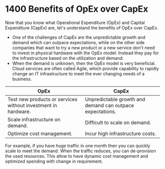 # 1400 Benefits of OpEx over CapEx

Now that you know what Operational Expenditure (OpEx) and Capital Expenditure (CapEx) are, let's understand the benefits of OpEx over CapEx.

- One of the challenges of CapEx are the unpredictable growth and demand which can outpace expectations, while on the other side companies that want to try a new product or a new service don't need to invest in physical hardware with the OpEx model. Instead they pay for the infrastructure based on the utilization and demand.
- When the demand is unknown, then the OpEx model is very beneficial. Cloud services are often called Agile, which provide capability to rapidly change an IT infrastructure to meet the ever changing needs of a business. 

| OpEx | CapEx |
| --- | --- |
| Test new products or services without investment in hardware. | Unpredictable growth and demand can outpace expectations. |
| Scale infrastructure on demand. | Difficult to scale on demand. |
| Optimize cost management. | Incur high infrastructure costs. |

For example, if you have huge traffic in one month then you can quickly scale to meet the demand. When the traffic reduces, you can de-provision the used resources. This allow to have dynamic cost management and optimized spending with change in requirement. 
